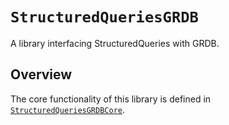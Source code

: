 # ``StructuredQueriesGRDB``

A library interfacing StructuredQueries with GRDB.

## Overview

The core functionality of this library is defined in
[`StructuredQueriesGRDBCore`](structuredqueriesgrdbcore).
